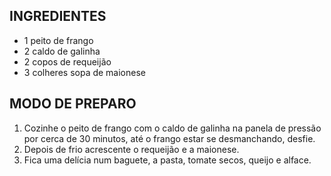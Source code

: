 ## INGREDIENTES

- 1 peito de frango
- 2 caldo de galinha
- 2 copos de requeijão
- 3 colheres sopa de maionese



## MODO DE PREPARO

1. Cozinhe o peito de frango com o caldo de galinha na panela de pressão por cerca de 30 minutos, até o frango estar se desmanchando, desfie.
2. Depois de frio acrescente o requeijão e a maionese.
3. Fica uma delícia num baguete, a pasta, tomate secos, queijo e alface.